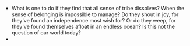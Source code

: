 - What is one to do if they find that all sense of tribe dissolves? When the sense of belonging is impossible to manage? Do they shout in joy, for they've found an independence most wish for? Or do they weep, for they've found themselves afloat in an endless ocean? Is this not the question of our world today?
- 